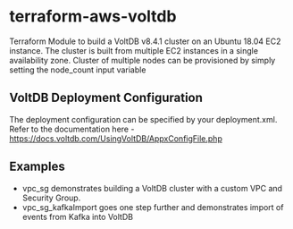 # terraform-aws-voltdb

Terraform Module to build a VoltDB v8.4.1 cluster on an Ubuntu 18.04 EC2 instance. 
The cluster is built from multiple EC2 instances in a single availability zone.
Cluster of multiple nodes can be provisioned by simply setting the node_count input variable

## VoltDB Deployment Configuration
The deployment configuration can be specified by your deployment.xml. Refer to the documentation here - https://docs.voltdb.com/UsingVoltDB/AppxConfigFile.php

## Examples
* vpc_sg demonstrates building a VoltDB cluster with a custom VPC and Security Group.
* vpc_sg_kafkaImport goes one step further and demonstrates import of events from Kafka into VoltDB
